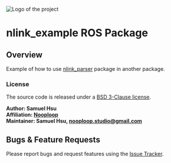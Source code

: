 ![Logo of the project](http://ftp.nooploop.com/media/image/nooploop.png)
# nlink_example ROS Package

## Overview

Example of how to use [nlink_parser](https://github.com/NooploopStudio/nlink_parser) package in another package.


### License

The source code is released under a [BSD 3-Clause license](LICENSE).

**Author: Samuel Hsu<br />
Affiliation: [Nooploop](https://www.nooploop.com/)<br />
Maintainer: Samuel Hsu, nooploop.studio@gmail.com**


## Bugs & Feature Requests

Please report bugs and request features using the [Issue Tracker](https://github.com/NooploopStudio/nlink_example/issues).

